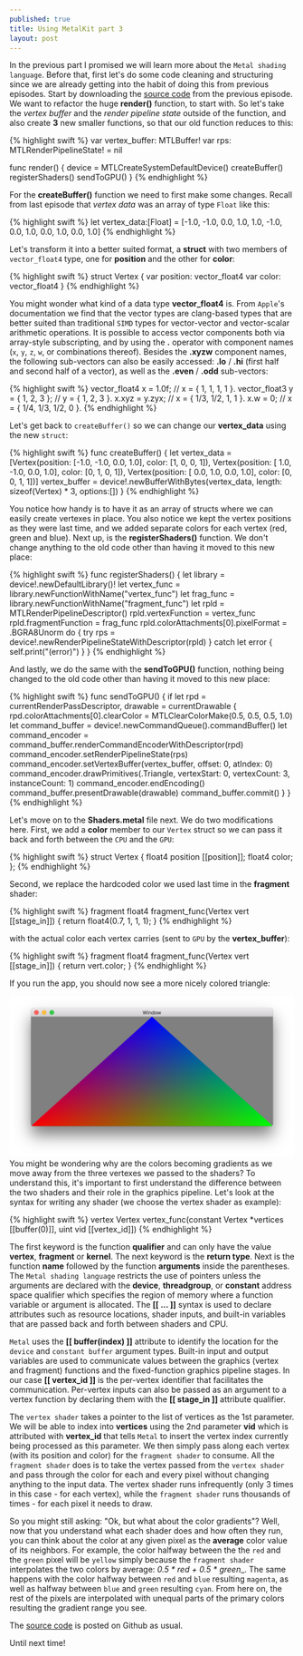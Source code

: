 ```yaml
---
published: true
title: Using MetalKit part 3
layout: post
---
```

In the previous part I promised we will learn more about the `Metal shading language`. Before that, first let's do some code cleaning and structuring since we are already getting into the habit of doing this from previous episodes. Start by downloading the [source code](https://github.com/Swiftor/Metal/tree/master/ch03) from the previous episode. We want to refactor the huge __render()__ function, to start with. So let's take the _vertex buffer_ and the _render pipeline state_ outside of the function, and also create __3__ new smaller functions, so that our old function reduces to this:

{% highlight swift %} 
var vertex_buffer: MTLBuffer!
var rps: MTLRenderPipelineState! = nil

func render() {
    device = MTLCreateSystemDefaultDevice()
    createBuffer()
    registerShaders()
    sendToGPU()
}
{% endhighlight %}

For the __createBuffer()__ function we need to first make some changes. Recall from last episode that _vertex data_ was an array of type `Float` like this:

{% highlight swift %} 
let vertex_data:[Float] = [-1.0, -1.0, 0.0, 1.0,
                            1.0, -1.0, 0.0, 1.0,
                            0.0,  1.0, 0.0, 1.0]
{% endhighlight %}

Let's transform it into a better suited format, a __struct__ with two members of `vector_float4` type, one for __position__ and the other for __color__:

{% highlight swift %} 
struct Vertex {
    var position: vector_float4
    var color: vector_float4
}
{% endhighlight %}

You might wonder what kind of a data type __vector_float4__ is. From `Apple`'s documentation we find that the vector types are clang-based types that are better suited than traditional `SIMD` types for vector-vector and vector-scalar arithmetic operations. It is possible to access vector components both via array-style subscripting, and by using the __.__ operator with component names (`x`, `y`, `z`, `w`, or combinations thereof). Besides the __.xyzw__ component names, the following sub-vectors can also be easily accessed: __.lo__ / __.hi__ (first half and second half of a vector), as well as the __.even__ / __.odd__ sub-vectors:

{% highlight swift %} 
vector_float4 x = 1.0f;         // x = { 1, 1, 1, 1 }.
vector_float3 y = { 1, 2, 3 };  // y = { 1, 2, 3 }.
x.xyz = y.zyx;                  // x = { 1/3, 1/2, 1, 1 }.
x.w = 0;                        // x = { 1/4, 1/3, 1/2, 0 }.
{% endhighlight %}

Let's get back to `createBuffer()` so we can change our __vertex_data__ using the new `struct`:

{% highlight swift %} 
func createBuffer() {
    let vertex_data = [Vertex(position: [-1.0, -1.0, 0.0, 1.0], color: [1, 0, 0, 1]),
                       Vertex(position: [ 1.0, -1.0, 0.0, 1.0], color: [0, 1, 0, 1]),
                       Vertex(position: [ 0.0,  1.0, 0.0, 1.0], color: [0, 0, 1, 1])]
    vertex_buffer = device!.newBufferWithBytes(vertex_data, length: sizeof(Vertex) * 3, options:[])
}
{% endhighlight %}

You notice how handy is to have it as an array of structs where we can easily create vertexes in place. You also notice we kept the vertex positions as they were last time, and we added separate colors for each vertex (red, green and blue). Next up, is the __registerShaders()__ function. We don't change anything to the old code other than having it moved to this new place:

{% highlight swift %} 
func registerShaders() {
    let library = device!.newDefaultLibrary()!
    let vertex_func = library.newFunctionWithName("vertex_func")
    let frag_func = library.newFunctionWithName("fragment_func")
    let rpld = MTLRenderPipelineDescriptor()
    rpld.vertexFunction = vertex_func
    rpld.fragmentFunction = frag_func
    rpld.colorAttachments[0].pixelFormat = .BGRA8Unorm
    do {
        try rps = device!.newRenderPipelineStateWithDescriptor(rpld)
    } catch let error {
        self.print("\(error)")
    }
}
{% endhighlight %}

And lastly, we do the same with the __sendToGPU()__ function, nothing being changed to the old code other than having it moved to this new place:

{% highlight swift %} 
func sendToGPU() {
    if let rpd = currentRenderPassDescriptor, drawable = currentDrawable {
        rpd.colorAttachments[0].clearColor = MTLClearColorMake(0.5, 0.5, 0.5, 1.0)
        let command_buffer = device!.newCommandQueue().commandBuffer()
        let command_encoder = command_buffer.renderCommandEncoderWithDescriptor(rpd)
        command_encoder.setRenderPipelineState(rps)
        command_encoder.setVertexBuffer(vertex_buffer, offset: 0, atIndex: 0)
        command_encoder.drawPrimitives(.Triangle, vertexStart: 0, vertexCount: 3, instanceCount: 1)
        command_encoder.endEncoding()
        command_buffer.presentDrawable(drawable)
        command_buffer.commit()
    }
}
{% endhighlight %}

Let's move on to the __Shaders.metal__ file next. We do two modifications here. First, we add a __color__ member to our `Vertex` struct so we can pass it back and forth between the `CPU` and the `GPU`:

{% highlight swift %} 
struct Vertex {
    float4 position [[position]];
    float4 color; 
};
{% endhighlight %}

Second, we replace the hardcoded color we used last time in the __fragment__ shader:

{% highlight swift %} 
fragment float4 fragment_func(Vertex vert [[stage_in]]) {
    return float4(0.7, 1, 1, 1);
}
{% endhighlight %}

with the actual color each vertex carries (sent to `GPU` by the __vertex_buffer__):

{% highlight swift %} 
fragment float4 fragment_func(Vertex vert [[stage_in]]) {
    return vert.color;
}
{% endhighlight %}
    
If you run the app, you should now see a more nicely colored triangle:

![alt text](https://github.com/Swiftor/Metal/raw/master/images/chapter04.png "1")
You might be wondering why are the colors becoming gradients as we move away from the three vertexes we passed to the shaders? To understand this, it's important to first understand the difference between the two shaders and their role in the graphics pipeline. Let's look at the syntax for writing any shader (we choose the vertex shader as example):

{% highlight swift %} 
vertex Vertex vertex_func(constant Vertex *vertices [[buffer(0)]], uint vid [[vertex_id]])
{% endhighlight %}

The first keyword is the function __qualifier__ and can only have the value __vertex__, __fragment__ or __kernel__. The next keyword is the __return type__. Next is the function __name__ followed by the function __arguments__ inside the parentheses. The `Metal shading language` restricts the use of pointers unless the arguments are declared with the __device__, __threadgroup__, or __constant__ address space qualifier which specifies the region of memory where a function variable or argument is allocated. The __[[ ... ]]__ syntax is used to declare attributes such as resource locations, shader inputs, and built-in variables that are passed back and forth between shaders and CPU.

`Metal` uses the __[[ buffer(index) ]]__ attribute to identify the location for the `device` and `constant buffer` argument types. Built-in input and output variables are used to communicate values between the graphics (vertex and fragment) functions and the fixed-function graphics pipeline stages. In our case __[[ vertex_id ]]__ is the per-vertex identifier that facilitates the communication. Per-vertex inputs can also be passed as an argument to a vertex function by declaring them with the __[[ stage_in ]]__ attribute qualifier. 

The `vertex shader` takes a pointer to the list of vertices as the 1st parameter. We will be able to index into __vertices__ using the 2nd parameter __vid__ which is attributed with __vertex_id__ that tells `Metal` to insert the vertex index currently being processed as this parameter. We then simply pass along each vertex (with its position and color) for the `fragment shader` to consume. All the `fragment shader` does is to take the vertex passed from the `vertex shader` and pass through the color for each and every pixel without changing anything to the input data. The vertex shader runs infrequently (only 3 times in this case - for each vertex), while the `fragment shader` runs thousands of times - for each pixel it needs to draw. 

So you might still asking: "Ok, but what about the color gradients"? Well, now that you understand what each shader does and how often they run, you can think about the color at any given pixel as the __average__ color value of its neighbors. For example, the color halfway between the the `red` and the `green` pixel will be `yellow` simply because the `fragment shader` interpolates the two colors by average: _0.5 * red + 0.5 * green__. The same happens with the color halfway between `red` and `blue` resulting `magenta`, as well as halfway between `blue` and `green` resulting `cyan`. From here on, the rest of the pixels are interpolated with unequal parts of the primary colors resulting the gradient range you see.

The [source code](https://github.com/Swiftor/Metal/tree/master/ch04) is posted on Github as usual.

Until next time!